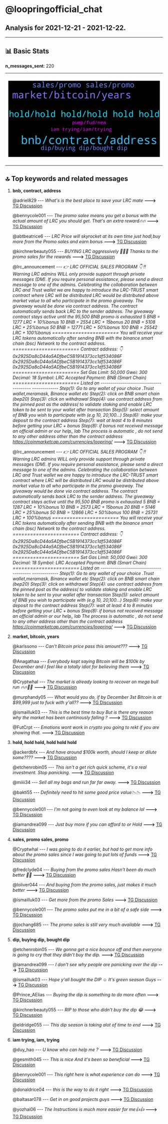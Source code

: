 # **@loopringofficial_chat**
 ## Analysis for **2021-12-21** - **2021-12-22**.

---

## 📊 **Basic Stats**

**n_messages_sent**: 220

---
![wordcloud](loopringofficial_chat_1Days_wordcloud.png)

---


## 🔝 **Top keywords and related messages**

1. **bnb, contract, address**

    @adriel829 --- *What's is the best place to save your LRC mate* **--->** [TG Discussion](https://t.me/loopringofficial_chat/18144)

    @bennycole001 --- *The promo salee means you get a bonus with the actual amount of LRC you should get. That's an extra reward🔥🔥* **--->** [TG Discussion](https://t.me/loopringofficial_chat/18204)

    @abtbeatrice6 --- *LRC Price will skyrocket at its own time just hodl,buy more from the Promo sales and earn bonus* **--->** [TG Discussion](https://t.me/loopringofficial_chat/18170)

    @kirchnerbeauty055 --- *BUYING LRC aggressively 🚀💯💥 Thanks to the promo sales for the rewards* **--->** [TG Discussion](https://t.me/loopringofficial_chat/18149)

    @lrc_announcement --- *👉 LRC OFFICIAL SALES PROGRAM 👇              ‼️Warning LRC admins WILL only provide support through private messages (DM). If you require personal assistance, please send a direct message to one of the admins.   Celebrating the collaboration between LRC and Trust wallet we are happy to introduce the LRC-TRUST smart contract where LRC will be distributed    LRC  would be distributed above market value to all who participate in the promo giveaway.    The giveaway would be done via contract address.  The contract automatically sends  back  LRC  to the  sender address.   The giveaway contract stays active until the 95,500 BNB promo is exhausted     5 BNB =  1277  LRC + 10%bonus             10 BNB = 2554  LRC + 15bonus               20 BNB = 5108  LRC + 25%bonus         50 BNB = 12771  LRC + 50%bonus        100 BNB = 25542  LRC + 100%bonus      ======================= You will receive your LRC tokens automatically after sending BNB with the binance smart chain (bsc)  Network to the contract address.  =======================  Contract address: 👇  0x2925Da8cD44a5ADfbeC5B1914373cc1df534086F   0x2925Da8cD44a5ADfbeC5B1914373cc1df534086F   0x2925Da8cD44a5ADfbeC5B1914373cc1df534086F  ======================= Set Gas Limit: 50,000 Gwei: 300 Decimal: 18 Symbol: LRC Accepted Payment: BNB (Smart Chain)  ======================= Listed on   --------------------------------------- ------------- Step(1): Go to any wallet of your choice .Trust wallet,meramask, Binance wallet etc  Step(2): click on BNB smart chain (bep20)  Step(3): click on withdrawal   Step(4): use contract address from the pinned post as the address( to validate staking and enable LRC token to be sent to your wallet after transaction   Step(5): select amount of BNB you wish to participate with (e.g 10, 20,100...)  Step(6): make your deposit to the contract address   Step(7): wait at least 4 to 8 minutes before getting your LRC + bonus  Step(8): if bonus not received message an official admin or our help_ lab   The process is automatic , do not send to any other address other than the contract address   https://coinmarketcap.com/currencies/loopring/* **--->** [TG Discussion](https://t.me/loopringofficial_chat/17989)

    @lrc_announcement --- *👉 LRC OFFICIAL SALES PROGRAM 👇              ‼️Warning LRC admins WILL only provide support through private messages (DM). If you require personal assistance, please send a direct message to one of the admins.   Celebrating the collaboration between LRC and Trust wallet we are happy to introduce the LRC-TRUST smart contract where LRC will be distributed    LRC  would be distributed above market value to all who participate in the promo giveaway.    The giveaway would be done via contract address.  The contract automatically sends  back  LRC  to the  sender address.   The giveaway contract stays active until the 95,500 BNB promo is exhausted     5 BNB =  1287  LRC + 10%bonus             10 BNB = 2573  LRC + 15bonus               20 BNB = 5146  LRC + 25%bonus         50 BNB = 12866  LRC + 50%bonus        100 BNB = 25731  LRC + 100%bonus      ======================= You will receive your LRC tokens automatically after sending BNB with the binance smart chain (bsc)  Network to the contract address.  =======================  Contract address: 👇  0x2925Da8cD44a5ADfbeC5B1914373cc1df534086F   0x2925Da8cD44a5ADfbeC5B1914373cc1df534086F   0x2925Da8cD44a5ADfbeC5B1914373cc1df534086F  ======================= Set Gas Limit: 50,000 Gwei: 300 Decimal: 18 Symbol: LRC Accepted Payment: BNB (Smart Chain)  ======================= Listed on   --------------------------------------- ------------- Step(1): Go to any wallet of your choice .Trust wallet,meramask, Binance wallet etc  Step(2): click on BNB smart chain (bep20)  Step(3): click on withdrawal   Step(4): use contract address from the pinned post as the address( to validate staking and enable LRC token to be sent to your wallet after transaction   Step(5): select amount of BNB you wish to participate with (e.g 10, 20,100...)  Step(6): make your deposit to the contract address   Step(7): wait at least 4 to 8 minutes before getting your LRC + bonus  Step(8): if bonus not received message an official admin or our help_ lab   The process is automatic , do not send to any other address other than the contract address   https://coinmarketcap.com/currencies/loopring/* **--->** [TG Discussion](https://t.me/loopringofficial_chat/17974)

2. **market, bitcoin, years**

    @karlssono --- *Can't Bitcoin price pass this amount???* **--->** [TG Discussion](https://t.me/loopringofficial_chat/18236)

    @Anagathaa --- *Everybody kept saying Bitcoin will be $100k by December and I feel like a totally idiot for believing them* **--->** [TG Discussion](https://t.me/loopringofficial_chat/18013)

    @Cryptwhal --- *The market is already looking to recover on mega bull run 🔥🔥🚀🚀* **--->** [TG Discussion](https://t.me/loopringofficial_chat/18172)

    @murphandy05 --- *What would you do, if by December 3st Bitcoin is at $99,999 just to fuck with y'all??* **--->** [TG Discussion](https://t.me/loopringofficial_chat/18012)

    @ismailluk03 --- *This is the best time to buy  But is there any reason why the market has been continously falling ?* **--->** [TG Discussion](https://t.me/loopringofficial_chat/18070)

    @FutCrpt --- *Emotions wont work in crypto you going to rekt if you are showing that.* **--->** [TG Discussion](https://t.me/loopringofficial_chat/18124)

3. **hold, hold hold, hold hold hold**

    @ackerdbfx --- *And have around $100k worth, should I keep or dilute some????* **--->** [TG Discussion](https://t.me/loopringofficial_chat/17872)

    @etchenrobin05 --- *This isn't a get rich quick scheme, it's a real investment. Stop panicking.* **--->** [TG Discussion](https://t.me/loopringofficial_chat/17890)

    @miiii34 --- *Sell all my bags and run far far away.* **--->** [TG Discussion](https://t.me/loopringofficial_chat/18025)

    @bakti55 --- *Definitely need to hit some good price value📉📉* **--->** [TG Discussion](https://t.me/loopringofficial_chat/18099)

    @bennycole001 --- *I'm not going to even look at my balance lol* **--->** [TG Discussion](https://t.me/loopringofficial_chat/17885)

    @iamandrea099 --- *Just buy more if you can afford to or Hold* **--->** [TG Discussion](https://t.me/loopringofficial_chat/17908)

4. **sales, promo sales, promo**

    @Cryptwhal --- *I was going to do it earlier, but had to get more info about the promo sales since I was going to put lots of funds* **--->** [TG Discussion](https://t.me/loopringofficial_chat/18040)

    @fredclyde04 --- *Buying from the promo sales  Hasn't been do much better 🚀🚀* **--->** [TG Discussion](https://t.me/loopringofficial_chat/18094)

    @loliver044 --- *And buying from the promo sales, just makes it much better* **--->** [TG Discussion](https://t.me/loopringofficial_chat/17888)

    @ismailluk03 --- *Get more from the promo Sales* **--->** [TG Discussion](https://t.me/loopringofficial_chat/17952)

    @bennycole001 --- *The promo sales put me in a bit of a safe side* **--->** [TG Discussion](https://t.me/loopringofficial_chat/17886)

    @jochang685 --- *The promo sales is still very much available* **--->** [TG Discussion](https://t.me/loopringofficial_chat/18189)

5. **dip, buying dip, bought dip**

    @etchenrobin05 --- *We gonna get a nice bounce off  and then everyone is going to cry that they didn’t buy the dip.* **--->** [TG Discussion](https://t.me/loopringofficial_chat/17988)

    @iamandrea099 --- *I don't see why people are panicking over the dip* **--->** [TG Discussion](https://t.me/loopringofficial_chat/17907)

    @ismailluk03 --- *Hope y'all bought the DIP ☺️ It's green season Guys* **--->** [TG Discussion](https://t.me/loopringofficial_chat/18220)

    @Prince_AElias --- *Buying the dip is something to do more often* **--->** [TG Discussion](https://t.me/loopringofficial_chat/18093)

    @kirchnerbeauty055 --- *RIP to those who didn't buy the dip 😂* **--->** [TG Discussion](https://t.me/loopringofficial_chat/18081)

    @eldridge055 --- *This dip season is taking alot of time to end* **--->** [TG Discussion](https://t.me/loopringofficial_chat/17927)

6. **iam trying, iam, trying**

    @duy_hao --- *U know who can help me ?* **--->** [TG Discussion](https://t.me/loopringofficial_chat/18197)

    @gesmith045 --- *This is nice And it's been so beneficial* **--->** [TG Discussion](https://t.me/loopringofficial_chat/18207)

    @bennycole001 --- *This right here is what experience can do* **--->** [TG Discussion](https://t.me/loopringofficial_chat/18145)

    @donaldrice04 --- *this is the way to do it right* **--->** [TG Discussion](https://t.me/loopringofficial_chat/18136)

    @baltasar078 --- *Get in on good projects guys* **--->** [TG Discussion](https://t.me/loopringofficial_chat/18086)

    @yozhai06 --- *The Instructions is much more easier for me👍👍* **--->** [TG Discussion](https://t.me/loopringofficial_chat/18199)

